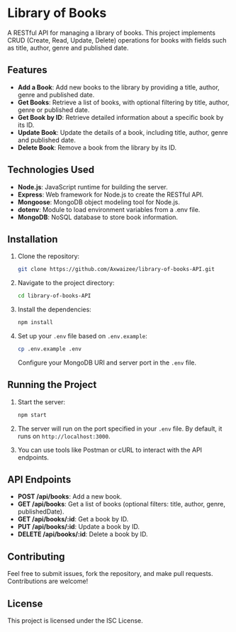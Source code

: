 # Library of Books

A RESTful API for managing a library of books. This project implements CRUD (Create, Read, Update, Delete) operations for books with fields such as title, author, genre and published date.

## Features

- **Add a Book**: Add new books to the library by providing a title, author, genre and published date.
- **Get Books**: Retrieve a list of books, with optional filtering by title, author, genre or published date.
- **Get Book by ID**: Retrieve detailed information about a specific book by its ID.
- **Update Book**: Update the details of a book, including title, author, genre and published date.
- **Delete Book**: Remove a book from the library by its ID.

## Technologies Used

- **Node.js**: JavaScript runtime for building the server.
- **Express**: Web framework for Node.js to create the RESTful API.
- **Mongoose**: MongoDB object modeling tool for Node.js.
- **dotenv**: Module to load environment variables from a .env file.
- **MongoDB**: NoSQL database to store book information.

## Installation

1. Clone the repository:

   ```bash
   git clone https://github.com/Axwaizee/library-of-books-API.git
   ```

2. Navigate to the project directory:

   ```bash
   cd library-of-books-API
   ```

3. Install the dependencies:

   ```bash
   npm install
   ```

4. Set up your `.env` file based on `.env.example`:

   ```bash
   cp .env.example .env
   ```

   Configure your MongoDB URI and server port in the `.env` file.

## Running the Project

1. Start the server:

   ```bash
   npm start
   ```

2. The server will run on the port specified in your `.env` file. By default, it runs on `http://localhost:3000`.

3. You can use tools like Postman or cURL to interact with the API endpoints.

## API Endpoints

- **POST /api/books**: Add a new book.
- **GET /api/books**: Get a list of books (optional filters: title, author, genre, publishedDate).
- **GET /api/books/:id**: Get a book by ID.
- **PUT /api/books/:id**: Update a book by ID.
- **DELETE /api/books/:id**: Delete a book by ID.

## Contributing

Feel free to submit issues, fork the repository, and make pull requests. Contributions are welcome!

## License

This project is licensed under the ISC License.
